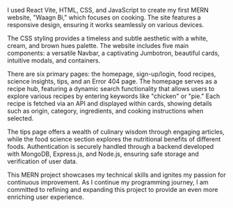 I used React Vite, HTML, CSS, and JavaScript to create my first MERN website, "Waagn Bi," which focuses on cooking. The site features a responsive design, ensuring it works seamlessly on various devices.

The CSS styling provides a timeless and subtle aesthetic with a white, cream, and brown hues palette. The website includes five main components: a versatile Navbar, a captivating Jumbotron, beautiful cards, intuitive modals, and containers.

There are six primary pages: the homepage, sign-up/login, food recipes, science insights, tips, and an Error 404 page. The homepage serves as a recipe hub, featuring a dynamic search functionality that allows users to explore various recipes by entering keywords like "chicken" or "pie." Each recipe is fetched via an API and displayed within cards, showing details such as origin, category, ingredients, and cooking instructions when selected.

The tips page offers a wealth of culinary wisdom through engaging articles, while the food science section explores the nutritional benefits of different foods. Authentication is securely handled through a backend developed with MongoDB, Express.js, and Node.js, ensuring safe storage and verification of user data.

This MERN project showcases my technical skills and ignites my passion for continuous improvement. As I continue my programming journey, I am committed to refining and expanding this project to provide an even more enriching user experience.
